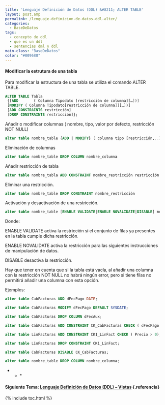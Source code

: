 ```yaml
---
title: 'Lenguaje Definición de Datos (DDL) &#8211; ALTER TABLE'
layout: post.amp
permalink: /lenguaje-definicion-de-datos-ddl-alter/
categories:
  - BaseDeDatos
tags:
  - concepto de ddl
  - que es un ddl
  - sentencias dml y ddl
main-class: "BaseDeDatos"
color: "#009688"
---
```

<div class="icosql">
</div>

#### Modificar la estrutura de una tabla

Para modificar la estructura de una tabla se utiliza el comando ALTER TABLE.

```sql
ALTER TABLE Tabla
 {[ADD       ( Columna Tipodato [restricción de columna][…])]
 [MODIFY ( Columna Tipodato[restricción de columna]][…])]
 [ADD CONSTRAINTS restricción]
 [DROP CONSTRAINTS restricción]};
```


<!--ad-->


Añadir o modificar columnas ( nombre, tipo, valor por defecto, restricción NOT NULL)

```sql
alter table nombre_table {ADD | MODIFY} ( columna tipo [restricción,..])
```

Eliminación de columnas

```sql
alter table nombre_table DROP COLUMN nombre_columna
```

Añadir restricción de tabla

```sql
alter table nombre_tabla ADD CONSTRAINT nombre_restricción restricción
```

Eliminar una restricción.

```sql
alter table nombre_table DROP CONSTRAINT nombre_restricción
```

Activación y desactivación de una restricción.

```sql
alter table nombre_table [ENABLE VALIDATE|ENABLE NOVALIDATE|DISABLE] nombre_restricción
```

Donde:

ENABLE VALIDATE activa la restricción si el conjunto de filas ya presentes en la tabla cumple dicha restricción.

ENABLE NOVALIDATE activa la restricción para las siguientes instrucciones de manipulación de datos.

DISABLE desactiva la restricción.

Hay que tener en cuenta que si la tabla está vacía, al añadir una columna con la restricción NOT NULL no habrá ningún error, pero si tiene filas no permitirá añadir una columna con esta opción.

Ejemplos:

```sql
alter table CabFacturas ADD dFecPago DATE;
```



```sql
alter table CabFacturas MODIFY dFecPago DEFAULT SYSDATE;
```



```sql
alter table CabFacturas DROP COLUMN dFecAux;
```



```sql
alter table CabFacturas ADD CONSTRAINT CK_CabFacturas CHECK ( dFecPago >= dFecFac);
```



```sql
alter table LinFacturas ADD CONSTRAINT CK1_LinFact CHECK ( Precio > 0);
```



```sql
alter table LinFacturas DROP CONSTRAINT CK1_LinFact;
```



```sql
alter table CabFacturas DISABLE CK_CabFacturas;
```



```sql
alter table nombre_table DROP COLUMN nombre_columna;
```



* * *</p>

#### Siguiente Tema: [Lenguaje Definición de Datos (DDL) &#8211; Vistas][1] {.referencia}



 [1]: https://elbauldelprogramador.com/lenguaje-definicion-de-datos-ddl-vistas/

{% include toc.html %}
